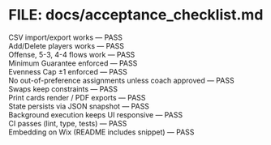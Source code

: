 # FILE: docs/acceptance_checklist.md
CSV import/export works — PASS  
Add/Delete players works — PASS  
Offense, 5-3, 4-4 flows work — PASS  
Minimum Guarantee enforced — PASS  
Evenness Cap ±1 enforced — PASS  
No out-of-preference assignments unless coach approved — PASS  
Swaps keep constraints — PASS  
Print cards render / PDF exports — PASS  
State persists via JSON snapshot — PASS  
Background execution keeps UI responsive — PASS  
CI passes (lint, type, tests) — PASS  
Embedding on Wix (README includes snippet) — PASS
